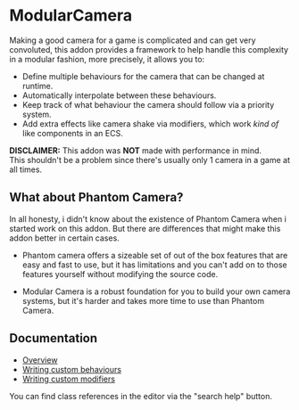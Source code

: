 # ModularCamera

Making a good camera for a game is complicated and can get very convoluted, this addon provides a framework to help handle this complexity in a modular fashion, more precisely, it allows you to:

- Define multiple behaviours for the camera that can be changed at runtime.
- Automatically interpolate between these behaviours.
- Keep track of what behaviour the camera should follow via a priority system.
- Add extra effects like camera shake via modifiers, which work *kind of* like components in an ECS.

**DISCLAIMER:** This addon was **NOT** made with performance in mind.\
This shouldn't be a problem since there's usually only 1 camera in a game at all times.

## What about Phantom Camera?

In all honesty, i didn't know about the existence of Phantom Camera when i started work on this addon. But there are differences that might make this addon better in certain cases.

- Phantom camera offers a sizeable set of out of the box features that are easy and fast to use, but it has limitations and you can't add on to those features yourself without modifying the source code.

- Modular Camera is a robust foundation for you to build your own camera systems, but it's harder and takes more time to use than Phantom Camera.

## Documentation

- [Overview](docs/overview.md)
- [Writing custom behaviours](docs/custom_behaviours.md)
- [Writing custom modifiers](docs/custom_modifiers.md)

You can find class references in the editor via the "search help" button.
